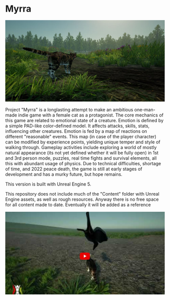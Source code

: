# Myrra
 
![screenshot](https://github.com/Alakuloinen/Myrra/blob/main/myrra1.JPG)

Project "Myrra" is a longlasting attempt to make an ambitious one-man-made indie game with a female cat as a protagonist. 
The core mechanics of this game are related to emotional state of a creature. Emotion is defined by a simple PAD-like color-defined model. It affects attacks, skills, stats, influencing other creatures. 
Emotion is fed by a map of reactions on different "reasonable" events. This map (in case of the player character) can be modified by experience points, yielding unique temper and style of walking through.
Gameplay activities include exploring a world of mostly natural appearance (its not yet defined whether it will be fully open) in 1st and 3rd person mode, puzzles, real time fights and survival elements, all this with abundant usage of physics. 
Due to technical difficulties, shortage of time, and 2022 peace death, the game is still at early stages of development and has a murky future, but hope remains.

This version is built with Unreal Engine 5.

This repository does not include much of the "Content" folder with Unreal Engine assets, as well as rough resources. Anyway there is no free space for all content made to date.
Eventually it will be added as a reference

[![IMAGE ALT TEXT HERE](https://github.com/Alakuloinen/Myrra/blob/main/myrra2.JPG)](https://youtu.be/jIkf9gntkgU)

